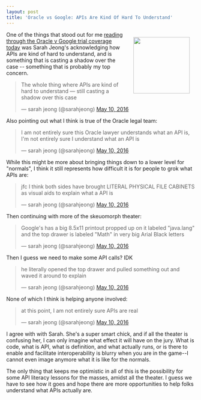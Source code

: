 ```yaml
---
layout: post
title: 'Oracle vs Google: APIs Are Kind Of Hard To Understand'
---
```

<p><img style="padding: 15px;" src="https://s3.amazonaws.com/kinlane-productions/bw-icons/bw-understand-hard.png" alt="" width="150" align="right" /></p>
<p>One of the things that stood out for me <a href="http://apievangelist.com/2016/05/10/twitter-collection-of-sarahjeong-xor-swiftstories-oracle-vs-google-coverage/">reading through the Oracle v Google trial coverage today</a>&nbsp;was Sarah Jeong's acknowledging how APIs are kind of hard to understand, and is something that is casting a shadow over the case -- something that is probably my top concern.</p>
<blockquote class="twitter-tweet" data-conversation="none">
<p dir="ltr" lang="en">The whole thing where APIs are kind of hard to understand &mdash; still casting a shadow over this case</p>
&mdash; sarah jeong (@sarahjeong) <a href="https://twitter.com/sarahjeong/status/730118634828259328">May 10, 2016</a></blockquote>
<p>Also pointing out what I think is true of the Oracle legal team:</p>
<blockquote class="twitter-tweet" data-conversation="none">
<p dir="ltr" lang="en">I am not entirely sure this Oracle lawyer understands what an API is, I'm not entirely sure I understand what an API is</p>
&mdash; sarah jeong (@sarahjeong) <a href="https://twitter.com/sarahjeong/status/730120248762863617">May 10, 2016</a></blockquote>
<p>While this might be more about bringing things down to a lower level for "normals", I think it still represents how difficult it is for people to grok what APIs are:</p>
<blockquote class="twitter-tweet" data-conversation="none">
<p dir="ltr" lang="en">jfc I think both sides have brought LITERAL PHYSICAL FILE CABINETS as visual aids to explain what a API is</p>
&mdash; sarah jeong (@sarahjeong) <a href="https://twitter.com/sarahjeong/status/730079061293195264">May 10, 2016</a></blockquote>
<p>Then continuing with more of the skeuomorph theater:</p>
<blockquote class="twitter-tweet" data-conversation="none">
<p dir="ltr" lang="en">Google's has a big 8.5x11 printout propped up on it labeled "java.lang" and the top drawer is labeled "Math" in very big Arial Black letters</p>
&mdash; sarah jeong (@sarahjeong) <a href="https://twitter.com/sarahjeong/status/730079299353485313">May 10, 2016</a></blockquote>
<p>Then I guess we need to make some API calls? IDK</p>
<blockquote class="twitter-tweet" data-conversation="none">
<p dir="ltr" lang="en">he literally opened the top drawer and pulled something out and waved it around to explain</p>
&mdash; sarah jeong (@sarahjeong) <a href="https://twitter.com/sarahjeong/status/730079435806801920">May 10, 2016</a></blockquote>
<p>None of which I think is helping anyone involved:</p>
<blockquote class="twitter-tweet" data-conversation="none">
<p dir="ltr" lang="en">at this point, I am not entirely sure APIs are real</p>
&mdash; sarah jeong (@sarahjeong) <a href="https://twitter.com/sarahjeong/status/730120312772157440">May 10, 2016</a></blockquote>
<p>I agree with with Sarah. She's a super smart chick, and if all the theater is confusing her, I can only imagine what effect it will have on the jury. What is code, what is API, what is definition, and what actually runs, or is there to enable and facilitate&nbsp;interoperability&nbsp;is blurry when you are in the game--I cannot even image anymore what it is like for the normals.</p>
<p>The only thing that keeps me optimistic in all of this is the possibility for some API literacy lessons for the masses, amidst all the theater. I guess we have to see how it goes&nbsp;and hope there are more opportunities to help folks understand what APIs actually are.</p>